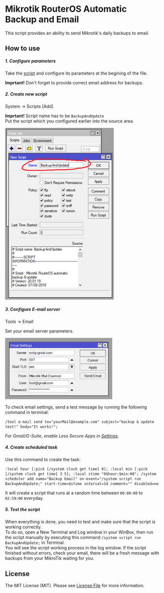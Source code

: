 # Mikrotik RouterOS Automatic Backup and Email

This script provides an ability to send Mikrotik's daily backups to email.

## How to use
##### 1. Configure parameters
Take the  [script](https://github.com/nasirhafeez/routeros-emailbackup/blob/master/backup.rsc) and configure its parameters at the begining of the file.

**Imprtant!** Don't forget to provide correct email address for backups.

##### 2. Create new script
System -> Scripts [Add]  

**Imprtant!** Script name has to be `BackupAndUpdate`   
Put the script which you configured earlier into the source area.

![](https://github.com/nasirhafeez/routeros-emailbackup/blob/master/howto/script-name.png)

##### 3. Configure E-mail server
Tools -> Email

Set your email server parameters.

<img src="https://github.com/nasirhafeez/routeros-emailbackup/blob/master/howto/email-config.png" alt="email config" width="350" height="200">

To check email settings, send a test message by running the following command in terminal:
```
/tool e-mail send to="yourMail@example.com" subject="backup & update test!" body="It works!";
```

*For Gmail/G-Suite, enable Less Secure Apps in [Settings](https://myaccount.google.com/lesssecureapps).*

##### 4. Create scheduled task
  
Use this command to create the task:
```
:local hour [:pick [/system clock get time] 0]; :local min [:pick [/system clock get time] 3 5]; :local stime "0$hour:$min:00"; /system scheduler add name="Backup Email" on-event="/system script run BackupAndUpdate;" start-time=$stime interval=1d comment="" disabled=no
```
It will create a script that runs at a random time between `00:00:00` to `02:59:00` everyday.

##### 5. Test the script
When everything is done, you need to test and make sure that the script is working correctly.  
To do so, open a New Terminal and Log window in your WinBox, then run the script manually by executing this command `/system script run BackupAndUpdate;` in Terminal.  
You will see the script working process in the log window. If the script finished without errors, check your email, there will be a fresh message with backups from your MikroTik waiting for you.

## License

The MIT License (MIT). Please see [License File](LICENSE.md) for more information.
